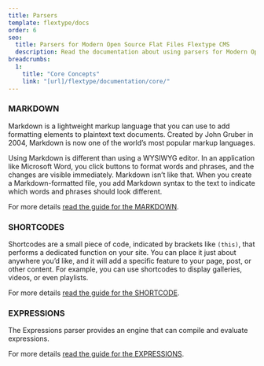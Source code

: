 ```yaml
---
title: Parsers
template: flextype/docs
order: 6
seo:
  title: Parsers for Modern Open Source Flat Files Flextype CMS
  description: Read the documentation about using parsers for Modern Open Source Flat Files Flextype CMS
breadcrumbs:
  1:
    title: "Core Concepts"
    link: "[url]/flextype/documentation/core/"
---
```


### MARKDOWN

Markdown is a lightweight markup language that you can use to add formatting elements to plaintext text documents. Created by John Gruber in 2004, Markdown is now one of the world’s most popular markup languages.

Using Markdown is different than using a WYSIWYG editor. In an application like Microsoft Word, you click buttons to format words and phrases, and the changes are visible immediately. Markdown isn’t like that. When you create a Markdown-formatted file, you add Markdown syntax to the text to indicate which words and phrases should look different.

For more details <a href="[url]/flextype/documentation/core/parsers/markdown">read the guide for the MARKDOWN</a>.

### SHORTCODES

Shortcodes are a small piece of code, indicated by brackets like `(this)`, that performs a dedicated function on your site. You can place it just about anywhere you’d like, and it will add a specific feature to your page, post, or other content. For example, you can use shortcodes to display galleries, videos, or even playlists.

For more details <a href="[url]/flextype/documentation/core/parsers/shortcodes">read the guide for the SHORTCODE</a>.

### EXPRESSIONS

The Expressions parser provides an engine that can compile and evaluate expressions.

For more details <a href="[url]/flextype/documentation/core/parsers/expressions">read the guide for the EXPRESSIONS</a>.
